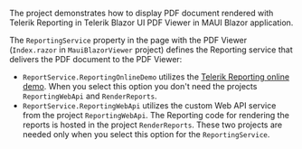The project demonstrates how to display PDF document rendered with Telerik Reporting in Telerik Blazor UI PDF Viewer in MAUI Blazor application.

The `ReportingService` property in the page with the PDF Viewer (`Index.razor` in `MauiBlazorViewer` project) defines the Reporting service that delivers the PDF document to the PDF Viewer:
* `ReportService.ReportingOnlineDemo` utilizes the [Telerik Reporting online demo](https://demos.telerik.com/reporting). When you select this option you don't need the projects `ReportingWebApi` and `RenderReports`.
* `ReportService.ReportingWebApi` utilizes the custom Web API service from the project `ReportingWebApi`. The Reporting code for rendering the reports is hosted in the project `RenderReports`. These two projects are needed only when you select this option for the `ReportingService`.
